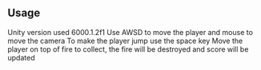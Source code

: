 ## Usage
Unity version used 6000.1.2f1
Use AWSD to move the player and mouse to move the camera
To make the player jump use the space key
Move the player on top of fire to collect, the fire will be destroyed and score will be updated
